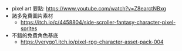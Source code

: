 - pixel art 要點: https://www.youtube.com/watch?v=Z8earctNBxg
- 諸多免費圖片素材
  - https://itch.io/c/4458804/side-scroller-fantasy-character-pixel-sprites
- 不錯的免費角色基底
  - https://verygo1.itch.io/pixel-rpg-character-asset-pack-004
